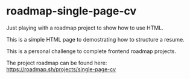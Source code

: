 # roadmap-single-page-cv
Just playing with a roadmap project to show how to use HTML.

This is a simple HTML page to demostrating how to structure a resume.

This is a personal challenge to complete frontend roadmap projects.

The project roadmap can be found here: https://roadmap.sh/projects/single-page-cv
